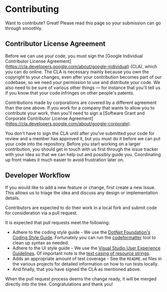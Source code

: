 ﻿# Contributing

Want to contribute? Great! Please read this page so your submission can go through smoothly.

## Contributor License Agreement

Before we can use your code, you must sign the [Google Individual Contributor License Agreement]
(https://cla.developers.google.com/about/google-individual)
(CLA), which you can do online. The CLA is necessary mainly because you own the
copyright to your changes, even after your contribution becomes part of our
codebase, so we need your permission to use and distribute your code. We also
need to be sure of various other things — for instance that you'll tell us if you
know that your code infringes on other people's patents.

Contributions made by corporations are covered by a different agreement than
the one above. If you work for a company that wants to allow you to contribute your work, then
you'll need to sign a [Software Grant and Corporate Contributor License Agreement]
(https://cla.developers.google.com/about/google-corporate).

You don't have to sign the CLA until after you've submitted your code for review and
a member has approved it, but you must do it before we can put your code into the
repository. Before you start working on a larger contribution, you should get in touch
with us first through the issue tracker with your idea so that we can help out and
possibly guide you. Coordinating up front makes it much easier to avoid
frustration later on.

## Developer Workflow

If you would like to add a new feature or change, first create a new Issue. This
allows us to triage the idea and discuss any design or implementation details.

Contributors are expected to do their work in a local fork and submit code for consideration via a
pull request.

It is expected that pull requests meet the following:

- Adhere to the coding style guide - We use the [DotNet Foundation's Coding Style Guide](https://github.com/dotnet/corefx/blob/master/Documentation/coding-guidelines/coding-style.md). Fortunately you can run the [codeformatter](https://github.com/dotnet/codeformatter) tool to clean up syntax as needed.
- Adhere to the UI style guide - We use the [Visual Studio User Experience Guidelines](https://msdn.microsoft.com/en-us/library/mt162310.aspx). Of important note is the [text casing of resource strings](https://msdn.microsoft.com/en-us/library/mt162316.aspx#BKMK_TextStyle).
- Adds an appropriate amount of test coverage - See the `README.md` files in the various projects for detailed information on how to run tests locally.
- And finally, that you have signed the CLA as mentioned above.

When the pull request process deems the change ready, it will be merged directly into the tree.
Congratulations and thank you!
